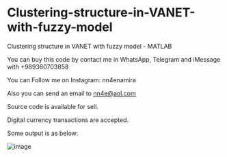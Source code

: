 # Clustering-structure-in-VANET-with-fuzzy-model
Clustering structure in VANET with fuzzy model - MATLAB

You can buy this code by contact me in WhatsApp, Telegram and iMessage with +989360703858

You can Follow me on Instagram: nn4enamira

Also you can send an email to nn4e@aol.com

Source code is available for sell.

Digital currency transactions are accepted.

Some output is as below:

![image](https://github.com/user-attachments/assets/b9e94130-fb51-4cac-b106-37b1da0e0823)

